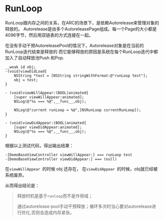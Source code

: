 #  RunLoop
RunLoop跟内存之间的关系，在ARC的场景下，是依赖Autorelease来管理对象的释放的。 
Autorelease是由多个AutoreleasePage组成。每一个Page的大小都是4096字节，然后用双链表的方式连接在一起。

在没有手动干预AutoreleasePool的情况下，Autorelease对象是在当前的RunLoop迭代结束是释放的
而它能够释放的原因是系统在每个RunLoop迭代中都加入了自动释放池Push 和Pop.

```
__weak id obj;
-(void)viewDidLoad{
    NSString *test = [NSString stringWithFormat:@"runLoop test"];
    obj = test;
}

- (void)viewWillAppear:(BOOL)animated{
    [super viewWillAppear:animated];
    NSLog(@"%s === %@",__func__,obj);
    
    NSLog(@"current runLoop = %@",[NSRunLoop currentRunLoop]);
}

- (void)viewDidAppear:(BOOL)animated{
    [super viewDidAppear:animated];
    NSLog(@"%s === %@",__func__,obj);
}

```
根据以上测试代码，得出输出结果：

```
-[DemoBaseViewController viewWillAppear:] === runLoop test
-[DemoBaseViewController viewDidAppear:] === (null)
```

在`viewWillAppear `的时候 obj 还存在， 在`viewDidAppear `的时候，obj就已经被系统废弃。

从而得出结论是：

>释放时机是基于`runloop`而不是作用域；
>
>通过autorelease pool手动干预释放；循环多次时当心要对autorelease进行优化,否则会造成内存紧张。

